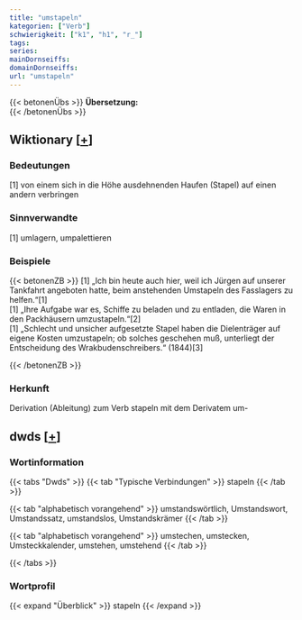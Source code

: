 ```yaml
---
title: "umstapeln"
kategorien: ["Verb"]
schwierigkeit: ["k1", "h1", "r_"]
tags:
series:
mainDornseiffs:
domainDornseiffs:
url: "umstapeln"
---
```


{{< betonenÜbs >}}
**Übersetzung:**  
{{< /betonenÜbs >}}

## Wiktionary [[+](https://de.wiktionary.org/wiki/umstapeln)]

### Bedeutungen
[1] von einem sich in die Höhe ausdehnenden Haufen (Stapel) auf einen andern verbringen  

### Sinnverwandte
[1] umlagern, umpalettieren  

### Beispiele
{{< betonenZB >}}
[1] „Ich bin heute auch hier, weil ich Jürgen auf unserer Tankfahrt angeboten hatte, beim anstehenden Umstapeln des Fasslagers zu helfen.“[1]  
[1] „Ihre Aufgabe war es, Schiffe zu beladen und zu entladen, die Waren in den Packhäusern umzustapeln.“[2]  
[1] „Schlecht und unsicher aufgesetzte Stapel haben die Dielenträger auf eigene Kosten umzustapeln; ob solches geschehen muß, unterliegt der Entscheidung des Wrakbudenschreibers.“ (1844)[3]  

{{< /betonenZB >}}
### Herkunft
Derivation (Ableitung) zum Verb stapeln mit dem Derivatem um-  



## dwds [[+](https://www.dwds.de/wb/umstapeln)]

### Wortinformation
{{< tabs "Dwds" >}}
{{< tab "Typische Verbindungen" >}}
stapeln
{{< /tab >}}

{{< tab "alphabetisch vorangehend" >}}
umstandswörtlich, Umstandswort, Umstandssatz, umstandslos, Umstandskrämer
{{< /tab >}}

{{< tab "alphabetisch vorangehend" >}}
umstechen, umstecken, Umsteckkalender, umstehen, umstehend
{{< /tab >}}

{{< /tabs >}}

### Wortprofil
{{< expand "Überblick" >}} stapeln {{< /expand >}}

